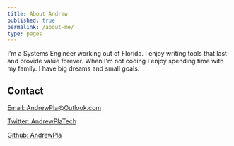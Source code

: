 ```yaml
---
title: About Andrew
published: true
permalink: /about-me/
type: pages
---
```


I'm a Systems Engineer working out of Florida. I enjoy writing tools that last and provide value forever. When I'm not coding I enjoy spending time with my family. I have big dreams and small goals.

## Contact

[Email: AndrewPla@Outlook.com]("mailto:andrewpla@outlook.com")

[Twitter: AndrewPlaTech]("https://twitter.com/AndrewPlaTech")

[Github: AndrewPla]("https://github.com/AndrewPla")